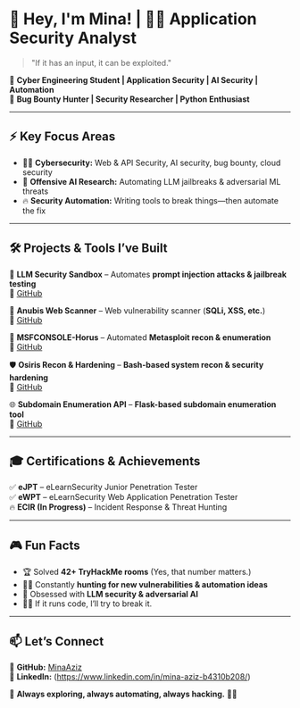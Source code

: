 # 👾 Hey, I'm Mina! | 🏴‍☠️ Application Security Analyst

> "If it has an input, it can be exploited."  

🔹 **Cyber Engineering Student | Application Security | AI Security | Automation**  
🔹 **Bug Bounty Hunter | Security Researcher | Python Enthusiast**  

---

## ⚡ **Key Focus Areas**
- 🏴‍☠️ **Cybersecurity:** Web & API Security, AI security, bug bounty, cloud security  
- 🤖 **Offensive AI Research:** Automating LLM jailbreaks & adversarial ML threats  
- 🔥 **Security Automation:** Writing tools to break things—then automate the fix  

---

## 🛠 **Projects & Tools I’ve Built**
🚀 **LLM Security Sandbox** – Automates **prompt injection attacks & jailbreak testing**  
📌 [GitHub](https://github.com/minaaziz9/LLM-Security-Sandbox)  

🔎 **Anubis Web Scanner** – Web vulnerability scanner (**SQLi, XSS, etc.**)  
📌 [GitHub](https://github.com/minaaziz9/Anubis-webscanner)  

🎯 **MSFCONSOLE-Horus** – Automated **Metasploit recon & enumeration**  
📌 [GitHub](https://github.com/minaaziz9/MSFCONSOLE-Horus)  

🛡 **Osiris Recon & Hardening** – **Bash-based system recon & security hardening**  
📌 [GitHub](https://github.com/minaaziz9/osiris_recon_harden.sh)  

🌐 **Subdomain Enumeration API** – **Flask-based subdomain enumeration tool**  
📌 [GitHub](https://github.com/minaaziz9/subdomain-enum-tool)  

---

## 🎓 **Certifications & Achievements**
✅ **eJPT** – eLearnSecurity Junior Penetration Tester  
✅ **eWPT** – eLearnSecurity Web Application Penetration Tester  
🔥 **ECIR (In Progress)** – Incident Response & Threat Hunting  

---

## 🎮 **Fun Facts**
- 🏆 Solved **42+ TryHackMe rooms** (Yes, that number matters.)  
- 🕵️‍♂️ Constantly **hunting for new vulnerabilities & automation ideas**  
- 🤖 Obsessed with **LLM security & adversarial AI**  
- 🏴‍☠️ If it runs code, I’ll try to break it.  

---

## 📫 **Let’s Connect**
📌 **GitHub:** [MinaAziz](https://github.com/minaaziz9)  
📌 **LinkedIn:**  (https://www.linkedin.com/in/mina-aziz-b4310b208/)


🚀 **Always exploring, always automating, always hacking.** 🏴‍☠️  
